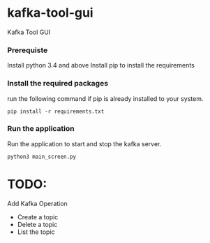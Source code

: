 # kafka-tool-gui
Kafka Tool GUI  

### Prerequiste
Install python 3.4 and above
Install pip to install the requirements

### Install the required packages
run the following command if pip is already installed to your system.

`pip install -r requirements.txt`

### Run the application
Run the application to start and stop the kafka server.

`python3 main_screen.py`

# TODO:
Add Kafka Operation
- Create a topic
- Delete a topic
- List the topic
